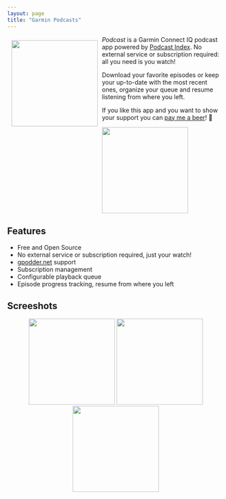 ```yaml
---
layout: page
title: "Garmin Podcasts"
---
```


<img src="img/icon.png" align="left" width="200" hspace="10" vspace="10">
   
*Podcast* is a Garmin Connect IQ podcast app powered by [Podcast Index](https://podcastindex.org).  No external service or subscription required: all you need is you watch! 

Download your favorite episodes or keep your up-to-date with the most recent ones, organize your queue and resume listening from where you left.

If you like this app and you want to show your support you can [pay me a beer](https://paypal.me/lucasasselli)! :beer:

[<img src="https://developer.garmin.com/static/available-badge-9e49ebfb7336ce47f8df66dfe45d28ae.svg" width="200">](https://apps.garmin.com/en-US/apps/b5b85600-0625-43b6-89e9-1245bd44532c)

## Features
- Free and Open Source
- No external service or subscription required, just your watch!
- [gpodder.net](https://gpodder.net/) support
- Subscription management
- Configurable playback queue
- Episode progress tracking, resume from where you left

## Screeshots

<p align="center">
  <img src="img/screenshots/screenshot0.png" width="200" />
  <img src="img/screenshots/screenshot1.png" width="200" /> 
  <img src="img/screenshots/screenshot2.png" width="200" />
</p>
